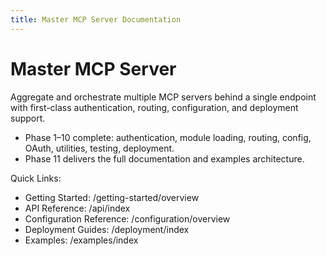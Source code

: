 ```yaml
---
title: Master MCP Server Documentation
---
```


# Master MCP Server

Aggregate and orchestrate multiple MCP servers behind a single endpoint with first-class authentication, routing, configuration, and deployment support.

- Phase 1–10 complete: authentication, module loading, routing, config, OAuth, utilities, testing, deployment.
- Phase 11 delivers the full documentation and examples architecture.

Quick Links:
- Getting Started: /getting-started/overview
- API Reference: /api/index
- Configuration Reference: /configuration/overview
- Deployment Guides: /deployment/index
- Examples: /examples/index

